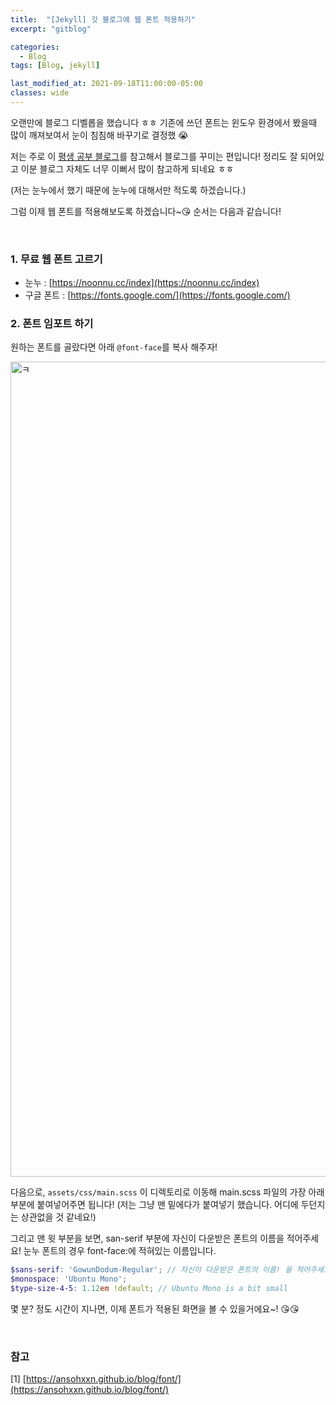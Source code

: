 ```yaml
---
title:  "[Jekyll] 깃 블로그에 웹 폰트 적용하기"
excerpt: "gitblog"

categories:
  - Blog
tags: [Blog, jekyll]

last_modified_at: 2021-09-18T11:00:00-05:00
classes: wide
---
```


오랜만에 블로그 디벨롭을 했습니다 ㅎㅎ 기존에 쓰던 폰트는 윈도우 환경에서 봤을때 많이 깨져보여서 눈이 침침해 바꾸기로 결정했 😭

저는 주로 이 [평생 공부 블로그](https://ansohxxn.github.io/blog/font/)를 참고해서 블로그를 꾸미는 편입니다! 정리도 잘 되어있고 이분 블로그 자체도 너무 이뻐서 많이 참고하게 되네요 ㅎㅎ


(저는 눈누에서 했기 때문에 눈누에 대해서만 적도록 하겠습니다.)

그럼 이제 웹 폰트를 적용해보도록 하겠습니다~😘  순서는 다음과 같습니다!

<br>

###  1. 무료 웹 폰트 고르기

- 눈누 : [https://noonnu.cc/index](https://noonnu.cc/index)
- 구글 폰트 : [https://fonts.google.com/](https://fonts.google.com/)



### 2. 폰트 임포트 하기


원하는 폰트를 골랐다면 아래 `@font-face`를 복사 해주자!

<img width="1304" alt="ㅋ" src="https://user-images.githubusercontent.com/53431568/134350384-b821b86a-6688-4438-b6c6-77951269a719.png">


다음으로, `assets/css/main.scss` 이 디렉토리로 이동해 main.scss 파일의 가장 아래부분에 붙여넣어주면 됩니다! (저는 그냥 맨 밑에다가 붙여넣기 했습니다. 어디에 두던지는 상관없을 것 같네요!)


그리고 맨 윗 부분을 보면, san-serif 부분에 자신이 다운받은 폰트의 이름을 적어주세요! 눈누 폰트의 경우 font-face:에 적혀있는 이름입니다. 


~~~scss
$sans-serif: 'GowunDodum-Regular'; // 자신이 다운받은 폰트의 이름! 을 적어주세요 
$monospace: 'Ubuntu Mono';
$type-size-4-5: 1.12em !default; // Ubuntu Mono is a bit small
~~~

몇 분? 정도 시간이 지나면, 이제 폰트가 적용된 화면을 볼 수 있을거에요~! 😘😘

<br>

### 참고

[1] [https://ansohxxn.github.io/blog/font/](https://ansohxxn.github.io/blog/font/)
